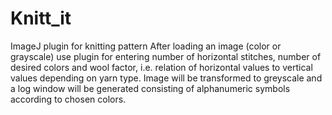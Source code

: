 # Knitt_it
ImageJ plugin for knitting pattern
After loading an image (color or grayscale) use plugin for entering number of horizontal stitches, number of desired colors and wool factor, i.e. relation of horizontal values to vertical values depending on yarn type.
Image will be transformed to greyscale and a log window will be generated consisting of alphanumeric symbols according to chosen colors.
